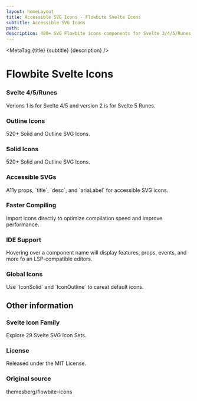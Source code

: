 ```yaml
---
layout: homeLayout
title: Accessible SVG Icons - Flowbite Svelte Icons
subtitle: Accessible SVG Icons 
path: 
description: 480+ SVG Flowbite icons components for Svelte 3/4/5/Runes.
---
```


<script>
  import { Banner, Card } from 'flowbite-svelte';
  import { MetaTags } from 'svelte-meta-tags';
  import MetaTag from './utils/MetaTag.svelte';
  import { removeHyphensAndCapitalize } from './utils/utils';
  import { BadgeCheckOutline, BellRingOutline, GlobeOutline, StarOutline, BullhornOutline, CogOutline, InfoCircleOutline } from 'flowbite-svelte-icons'
</script>

<MetaTag {title} {subtitle} {description} />

<h1 class='flex justify-center text-4xl dark:text-white my-8'>Flowbite Svelte Icons</h1>

<div class='grid grid-cols-2 md:grid-cols-3 gap-4 mx-8'>
  <Card>
  <GlobeOutline class="w-8 h-8 mb-3 text-blue-500 dark:text-blue-400" />
  <h3 class="mb-2 text-xl font-bold tracking-tight text-gray-900 dark:text-white">Svelte 4/5/Runes</h3>
  <p class="font-normal text-gray-700 dark:text-gray-400 leading-tight">
  Verions 1 is for Svelte 4/5 and version 2 is for Svelte 5 Runes.
  </p>
  </Card>


  <Card href='/icons/outline-icons'>
  <BadgeCheckOutline class="w-8 h-8 mb-3 text-pink-500 dark:text-green-400" />
  <h3 class="mb-2 text-xl font-bold tracking-tight text-gray-900 dark:text-white">Outline Icons</h3>
  <p class="font-normal text-gray-700 dark:text-gray-400 leading-tight">
  520+ Solid and Outline SVG Icons.
  </p>
  </Card>

  <Card href='/icons/solid-icons'>
  <BadgeCheckOutline class="w-8 h-8 mb-3 text-green-500 dark:text-green-400" />
  <h3 class="mb-2 text-xl font-bold tracking-tight text-gray-900 dark:text-white">Solid Icons</h3>
  <p class="font-normal text-gray-700 dark:text-gray-400 leading-tight">
  520+ Solid and Outline SVG Icons.
  </p>
  </Card>


  <Card>
  <StarOutline class="w-8 h-8 mb-3 text-red-500 dark:text-red-400" />
  <h3 class="mb-2 text-xl font-bold tracking-tight text-gray-900 dark:text-white">Accessible SVGs</h3>
  <p class="font-normal text-gray-700 dark:text-gray-400 leading-tight">
  A11y props, `title`, `desc`, and `ariaLabel` for accessible SVG icons. 
  </p>
  </Card>

  <Card>
  <BellRingOutline class="w-8 h-8 mb-3 text-purple-500 dark:text-purple-400" />
  <h3 class="mb-2 text-xl font-bold tracking-tight text-gray-900 dark:text-white">Faster Compiling</h3>
  <p class="font-normal text-gray-700 dark:text-gray-400 leading-tight">
   Import icons directly to optimize compilation speed and improve performance.
  </p>
  </Card>

  <Card>
  <BullhornOutline class="w-8 h-8 mb-3 text-pink-500 dark:text-pink-400" />
  <h3 class="mb-2 text-xl font-bold tracking-tight text-gray-900 dark:text-white">IDE Support</h3>
  <p class="font-normal text-gray-700 dark:text-gray-400 leading-tight">
  Hovering over a component name will display features, props, events, and more fo an LSP-compatible editors.
  </p>
  </Card>

  <Card>
  <CogOutline class="w-8 h-8 mb-3 text-yellow-500 dark:text-yellow-400" />
  <h3 class="mb-2 text-xl font-bold tracking-tight text-gray-900 dark:text-white">Global Icons</h3>
  <p class="font-normal text-gray-700 dark:text-gray-400 leading-tight">
  Use `IconSolid` and `IconOutline` to careat default icons.
  </p>
  </Card>
</div>

<h2 class='flex justify-center my-8 text-3xl dark:text-white'>Other information</h2>

<div class='grid grid-cols-2 md:grid-cols-3 gap-4 mx-8 mb-32'>
  <Card href='https://svelte-svg-icons.codewithshin.com/'>
  <InfoCircleOutline class="w-8 h-8 mb-3 text-oragne-500 dark:text-orange-400" />
  <h3 class="mb-2 text-xl font-bold tracking-tight text-gray-900 dark:text-white">Svelte Icon Family</h3>
  <p class="font-normal text-gray-700 dark:text-gray-400 leading-tight">
  Explore 29 Svelte SVG Icon Sets.
  </p>
  </Card>

  <Card href='https://github.com/shinokada/flowbite-svelte-icons/blob/main/LICENSE'>
  <InfoCircleOutline class="w-8 h-8 mb-3 text-blue-500 dark:text-blue-400" />
  <h3 class="mb-2 text-xl font-bold tracking-tight text-gray-900 dark:text-white">License</h3>
  <p class="font-normal text-gray-700 dark:text-gray-400 leading-tight">
  Released under the MIT License.
  </p>
  </Card>

  <Card href='https://github.com/themesberg/flowbite-icons'>
  <InfoCircleOutline class="w-8 h-8 mb-3 text-green-500 dark:text-green-400" />
  <h3 class="mb-2 text-xl font-bold tracking-tight text-gray-900 dark:text-white">Original source</h3>
  <p class="font-normal text-gray-700 dark:text-gray-400 leading-tight">
  themesberg/flowbite-icons
  </p>
  </Card>
</div>
